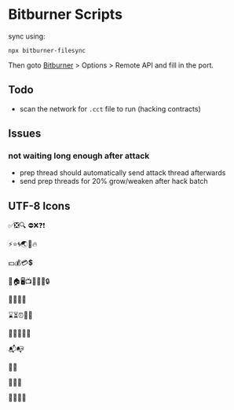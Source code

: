 # Bitburner Scripts

sync using:

```shell
npx bitburner-filesync
```

Then goto [Bitburner](https://danielyxie.github.io/bitburner/) > Options > Remote API and fill in the port.



## Todo

- scan the network for `.cct` file to run (hacking contracts)

## Issues

### not waiting long enough after attack

- prep thread should automatically send attack thread afterwards
- send prep threads for 20% grow/weaken after hack batch 




## UTF-8 Icons

✅❎🔍
⛔❌❓❗

⚡⭐🌀🌏👀🔥

💵💰💳💲

🤖🏠🖥📺🔌🔑🔐🔒

📂📁📃📄

⌛⏳⏰🔔🔕

📎🔗🔘📍📌

📬📭

🔫🔪

🔧🔨🔩

🚀🚁🚂🚜
